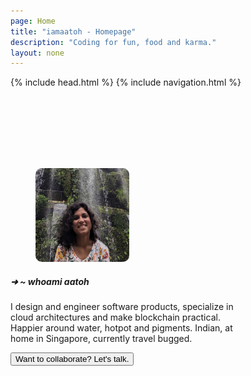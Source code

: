 ```yaml
---
page: Home
title: "iamaatoh - Homepage"
description: "Coding for fun, food and karma."
layout: none
---
```


{% include head.html %}
{% include navigation.html %}

<section style="max-height: 100vh; overflow: hidden;">
    <div style="padding: min(20%, 120px) 0; max-width: 380px;" class="container content has-text-centered has-text-light">
        <figure>
            <img width='150px' height='150px' style="border-radius: 10px;" src='/assets/akshata2.jpg'>
        </figure>
        <h5 class='has-text-white'><span class='is-size-6 has-text-weight-normal'>➜  ~ whoami&nbsp;</span>aatoh</h5>
        <p class='has-text-justified p-3' style="word-wrap: break-word;">
        I design and engineer software products, specialize in cloud architectures and make blockchain practical. Happier around water, hotpot and pigments. Indian, at home in Singapore, currently travel bugged.
        </p>
        <a href='https://akshata.youcanbook.me/' target='_blank'>
            <button class="button is-dark">Want to collaborate? Let's talk.</button>
        </a>
    </div>
</section>
